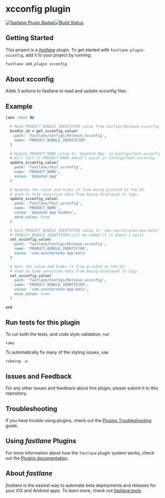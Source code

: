 # xcconfig plugin

[![fastlane Plugin Badge](https://rawcdn.githack.com/fastlane/fastlane/master/fastlane/assets/plugin-badge.svg)](https://rubygems.org/gems/fastlane-plugin-xcconfig)[![Build Status](https://travis-ci.org/sovcharenko/fastlane-plugin-xcconfig.svg?branch=master)](https://travis-ci.org/sovcharenko/fastlane-plugin-xcconfig)

## Getting Started

This project is a [_fastlane_](https://github.com/fastlane/fastlane) plugin. To get started with `fastlane-plugin-xcconfig`, add it to your project by running:

```bash
fastlane add_plugin xcconfig
```

## About xcconfig
Adds 3 actions to fastlane to read and update xcconfig files.


## Example

```ruby
lane :test do

  # Read PRODUCT_BUNDLE_IDENTIFIER value from Configs/Release.xcconfig
  bundle_id = get_xcconfig_value(
    path: 'fastlane/Configs/Release.xcconfig',
    name: 'PRODUCT_BUNDLE_IDENTIFIER'
  )

  # Update PRODUCT_NAME value to 'Updated App' in Configs/Test.xcconfig
  # Will fail if PRODUCT_NAME doesn't exist in Configs/Test.xcconfig
  update_xcconfig_value(
    path: 'fastlane/Test.xcconfig',
    name: 'PRODUCT_NAME',
    value: 'Updated App'
  )

  # Updates the value and hides it from being printed to the UI.
  # Used to hide sensitive data from being displayed in logs.
  update_xcconfig_value(
    path: 'fastlane/Test.xcconfig',
    name: 'PRODUCT_NAME',
    value: 'Updated App Hidden',
    mask_value: true
  )

  # Sets PRODUCT_BUNDLE_IDENTIFIER value to 'com.sovcharenko.App-beta' in Configs/Release.xcconfig
  # PRODUCT_BUNDLE_IDENTIFIER will be added if it doesn't exist
  set_xcconfig_value(
    path: 'fastlane/Configs/Release.xcconfig',
    name: 'PRODUCT_BUNDLE_IDENTIFIER',
    value: 'com.sovcharenko.App-beta'
  )

  # Sets the value and hides it from printed to the UI.
  # Used to hide sensitive data from being displayed in logs.
  set_xcconfig_value(
    path: 'fastlane/Configs/Release.xcconfig',
    name: 'PRODUCT_BUNDLE_IDENTIFIER',
    value: 'com.sovcharenko.App-beta',
    mask_value: true
  )

end

```

## Run tests for this plugin

To run both the tests, and code style validation, run

```
rake
```

To automatically fix many of the styling issues, use
```
rubocop -a
```

## Issues and Feedback

For any other issues and feedback about this plugin, please submit it to this repository.

## Troubleshooting

If you have trouble using plugins, check out the [Plugins Troubleshooting](https://docs.fastlane.tools/plugins/plugins-troubleshooting/) guide.

## Using _fastlane_ Plugins

For more information about how the `fastlane` plugin system works, check out the [Plugins documentation](https://docs.fastlane.tools/plugins/create-plugin/).

## About _fastlane_

_fastlane_ is the easiest way to automate beta deployments and releases for your iOS and Android apps. To learn more, check out [fastlane.tools](https://fastlane.tools).
